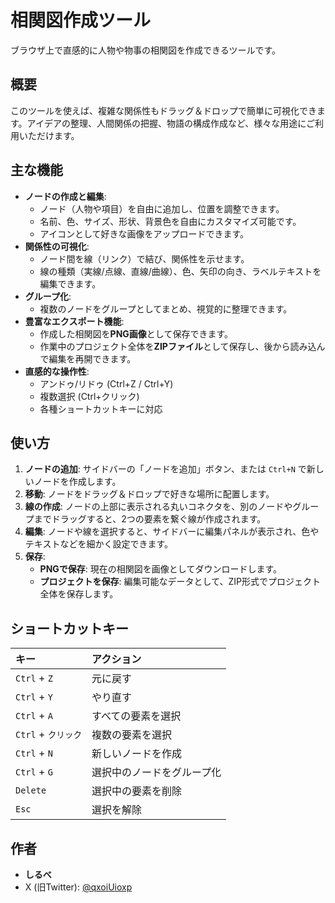 # 相関図作成ツール

ブラウザ上で直感的に人物や物事の相関図を作成できるツールです。

## 概要

このツールを使えば、複雑な関係性もドラッグ＆ドロップで簡単に可視化できます。アイデアの整理、人間関係の把握、物語の構成作成など、様々な用途にご利用いただけます。

## 主な機能

- **ノードの作成と編集**:
    - ノード（人物や項目）を自由に追加し、位置を調整できます。
    - 名前、色、サイズ、形状、背景色を自由にカスタマイズ可能です。
    - アイコンとして好きな画像をアップロードできます。
- **関係性の可視化**:
    - ノード間を線（リンク）で結び、関係性を示せます。
    - 線の種類（実線/点線、直線/曲線）、色、矢印の向き、ラベルテキストを編集できます。
- **グループ化**:
    - 複数のノードをグループとしてまとめ、視覚的に整理できます。
- **豊富なエクスポート機能**:
    - 作成した相関図を**PNG画像**として保存できます。
    - 作業中のプロジェクト全体を**ZIPファイル**として保存し、後から読み込んで編集を再開できます。
- **直感的な操作性**:
    - アンドゥ/リドゥ (Ctrl+Z / Ctrl+Y)
    - 複数選択 (Ctrl+クリック)
    - 各種ショートカットキーに対応

## 使い方

1.  **ノードの追加**: サイドバーの「ノードを追加」ボタン、または `Ctrl+N` で新しいノードを作成します。
2.  **移動**: ノードをドラッグ＆ドロップで好きな場所に配置します。
3.  **線の作成**: ノードの上部に表示される丸いコネクタを、別のノードやグループまでドラッグすると、2つの要素を繋ぐ線が作成されます。
4.  **編集**: ノードや線を選択すると、サイドバーに編集パネルが表示され、色やテキストなどを細かく設定できます。
5.  **保存**:
    - **PNGで保存**: 現在の相関図を画像としてダウンロードします。
    - **プロジェクトを保存**: 編集可能なデータとして、ZIP形式でプロジェクト全体を保存します。

## ショートカットキー

| キー | アクション |
|:---|:---|
| `Ctrl` + `Z` | 元に戻す |
| `Ctrl` + `Y` | やり直す |
| `Ctrl` + `A` | すべての要素を選択 |
| `Ctrl` + `クリック` | 複数の要素を選択 |
| `Ctrl` + `N` | 新しいノードを作成 |
| `Ctrl` + `G` | 選択中のノードをグループ化 |
| `Delete` | 選択中の要素を削除 |
| `Esc` | 選択を解除 |

## 作者

- **しるべ**
- X (旧Twitter): [@qxoiUioxp](https://x.com/qxoiUioxp)
